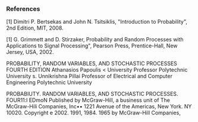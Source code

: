 ### References

[1] Dimitri P. Bertsekas and John N. Tsitsiklis, "Introduction to Probability", 2nd Edition, MIT, 2008.


[1] G. Grimmett and D. Stirzaker, Probability and Random Processes with Applications to Signal Processing", Pearson Press, Prentice-Hall, New Jersey, USA, 2002.

PROBABILITY, RANDOM
VARIABLES, AND
STOCHASTIC PROCESSES
FOURTH EDITION
Athanasios Papoulis
<
University Professor
Polytechnic University
s. Unnikrishna Pillai
Professor of Electrical and Computer Engineering
Polytechnic University

PROBABIUTY. RANDOM VARIABLES, AND STOCHASTIC PROCESSES. FOUR11:l EDmoN
Published by McGraw-Hill, a business unit of The McGraw-Hili Companies, Inc•• 1221 Avenue of the
Americas, New York. NY 10020. Copyright e 2002. 1991, 1984. 1965 by
McGraw-Hill Companies,